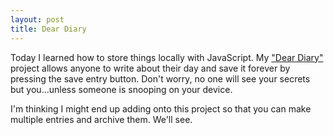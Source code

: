 ```yaml
---
layout: post
title: Dear Diary
---
```

Today I learned how to store things locally with JavaScript. My <a href="http://rachelmcquirk.com/projects/deardiary/index.html" target="_blank">"Dear Diary"</a> project allows anyone to write about their day and save it forever by pressing the save entry button. Don't worry, no one will see your secrets but you...unless someone is snooping on your device. 

I'm thinking I might end up adding onto this project so that you can make multiple entries and archive them. We'll see.
